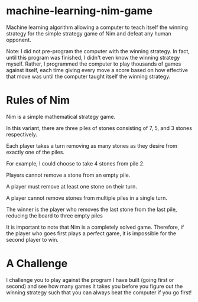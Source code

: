 # machine-learning-nim-game
Machine learning algorithm allowing a computer to teach itself the winning strategy for the simple strategy game of Nim and defeat any human opponent.

Note: I did not pre-program the computer with the winning strategy. In fact, until this program was finished, I didn't even know the winning strategy myself. Rather, I programmed the computer to play thousands of games against itself, each time giving every move a score based on how effective that move was until the computer taught itself the winning strategy.

# Rules of Nim
Nim is a simple mathematical strategy game.

In this variant, there are three piles of stones consisting of 7, 5, and 3 stones respectively.

Each player takes a turn removing as many stones as they desire from exactly one of the piles.

For example, I could choose to take 4 stones from pile 2.

Players cannot remove a stone from an empty pile.

A player must remove at least one stone on their turn.

A player cannot remove stones from multiple piles in a single turn.

The winner is the player who removes the last stone from the last pile, reducing the board to three empty piles


It is important to note that Nim is a completely solved game. Therefore, if the player who goes first plays a perfect game, it is impossible for the second player to win.

# A Challenge
I challenge you to play against the program I have built (going first or second) and see how many games it takes you before you figure out the winning strategy such that you can always beat the computer if you go first!
